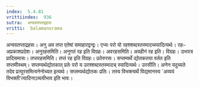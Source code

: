 ```yaml
---
index:  5.4.81
vrittiindex:  936
sutra:  अन्ववतप्ताद्रहसः
vritti:  balamanorama 
---
```


अन्ववतप्ताद्रहसः। अनु अव तप्त एतेषां समाहारद्वन्द्वः। एभ्यः परो यो रहश्शब्दस्तस्मादच्स्यादित्यर्थः। रहः-अप्रकाशप्रदेशः। अनुरहसमिति। अनुगतं रह इति विग्रहः। अवरहसमिति। अवहीनं रह इति। विग्रहः। उभयत्र प्रादिसमासः। तप्तरहसमिति। तप्तं रह इति विग्रहः। प्रतेरुरसः। सप्तम्यर्थे द्योतकतया वर्तत इति सप्तमीस्थम्। सप्तम्यर्थद्योतकात् प्रतेः परो य उरश्शब्दस्तस्मादच् स्यादित्यर्थः। उरसीति। अनेन यदुच्यते तदेव प्रत्युरसमित्यनेनोच्यत इत्यर्थः। सप्तम्यर्थद्योतकः प्रतिः। तस्य विभक्त्यर्थे विद्यमानस्य `अव्ययं विभक्ती'त्यादिनाऽव्ययीभाव इति भावः।

